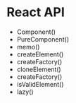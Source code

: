 # React API

- Component()
- PureComponent()
- memo()
- createElement()
- createFactory()
- cloneElement()
- createFactory()
- isValidElement()
- lazy()
